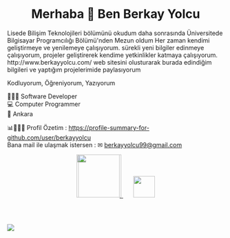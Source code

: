 <h1 align="center">Merhaba 👋 Ben Berkay Yolcu</h1>

<p>Lisede Bilişim Teknolojileri bölümünü okudum daha sonrasında Üniversitede Bilgisayar Programcılığı Bölümü'nden Mezun oldum Her zaman kendimi geliştirmeye ve yenilemeye çalışıyorum. sürekli yeni bilgiler edinmeye çalışıyorum, projeler geliştirerek kendime yetkinlikler katmaya çalışıyorum. http://www.berkayyolcu.com/ 
web sitesini olusturarak burada edindiğim bilgileri ve yaptığım projelerimide paylasıyorum </p>

Kodluyorum, Öğreniyorum, Yazıyorum

👨🏻‍💻 Software Developer  </br>
💻 Computer Programmer                       
📌 Ankara </br>

📊👨🏽‍💻 Profil Özetim : https://profile-summary-for-github.com/user/berkayyolcu </br>
Bana mail ile ulaşmak istersen : ✉ berkayyolcu99@gmail.com



<p align="center">
<a href="https://z-p15.www.instagram.com/berkay_yolcu/">
<img src="https://user-images.githubusercontent.com/56292568/197898421-56294c35-7fac-465d-93d8-bdbf4e2eea62.png" width="100"/>
</a>
<a href="https://www.linkedin.com/in/berkay-yolcu-2958741a2/">
<img src="https://user-images.githubusercontent.com/56292568/197902657-04048d2b-ebea-45d1-b9a3-896c06d28089.png" style="margin-left:-100px"  width="100"/>
</a>
&nbsp;&nbsp;&nbsp;&nbsp;&nbsp;
<a href="https://twitter.com/berkayyolcu0" >
<img src="https://user-images.githubusercontent.com/56292568/197902688-af14a907-a73f-4dcd-8fad-f289b10d2c3c.png" width="50"/>
</a>
</p>

<p align="center">
<img src="https://komarev.com/ghpvc/?username=Berkayyolcu&style=flat-square&color=blue" alt=""/>
</p>

<p align="center">
<img src="https://github-readme-stats.vercel.app/api?username=Berkayyolcu&show_icons=true&theme=radical" alt=""/>&nbsp;&nbsp;&nbsp;&nbsp;&nbsp;
<img src="https://github-readme-stats.vercel.app/api/top-langs/?username=Berkayyolcu&show_icons=true&theme=dark" alt=""/>
</p>


<img src="https://github-readme-streak-stats.herokuapp.com/?user=Berkayyolcu&currStreakNum=2FD3EB&fire=pink&sideLabels=F00&date_format=[Y.]n.j&theme=highcontrast"/>
